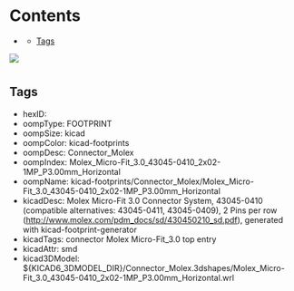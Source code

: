 



Contents
========

* [](#)
	* [Tags](#tags)
  
![][im]
# 

## Tags

- hexID: 
- oompType: FOOTPRINT
- oompSize: kicad
- oompColor: kicad-footprints
- oompDesc: Connector_Molex
- oompIndex: Molex_Micro-Fit_3.0_43045-0410_2x02-1MP_P3.00mm_Horizontal
- oompName: kicad-footprints/Connector_Molex/Molex_Micro-Fit_3.0_43045-0410_2x02-1MP_P3.00mm_Horizontal
- kicadDesc: Molex Micro-Fit 3.0 Connector System, 43045-0410 (compatible alternatives: 43045-0411, 43045-0409), 2 Pins per row (http://www.molex.com/pdm_docs/sd/430450210_sd.pdf), generated with kicad-footprint-generator
- kicadTags: connector Molex Micro-Fit_3.0 top entry
- kicadAttr: smd
- kicad3DModel: ${KICAD6_3DMODEL_DIR}/Connector_Molex.3dshapes/Molex_Micro-Fit_3.0_43045-0410_2x02-1MP_P3.00mm_Horizontal.wrl



[im]: image.png
